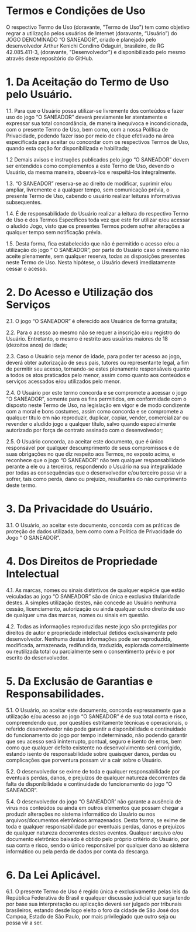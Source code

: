 # Termos e Condições de Uso

O respectivo Termo de Uso (doravante, "Termo de Uso") tem como objetivo regrar a utilização pelos usuários de Internet (doravante, “Usuário”) do JOGO DENOMINADO “O SANEADOR”, criado e planejado pelo desenvolvedor Arthur Kenichi Condino Odaguiri, brasileiro, de RG 42.085.411-3, (doravante, "Desenvolvedor") e disponibilizado pelo mesmo através deste repositório do GitHub.

# 1. Da Aceitação do Termo de Uso pelo Usuário.

1.1. Para que o Usuário possa utilizar-se livremente dos conteúdos e fazer uso do jogo “O SANEADOR” deverá previamente ler atentamente e expressar sua total concordância, de maneira inequívoca e incondicionada, com o presente Termo de Uso, bem como, com a nossa Política de Privacidade, podendo fazer isso por meio de clique efetivado na área especificada para aceitar ou concordar com os respectivos Termos de Uso, quando esta opção for disponibilizada e habilitada;

1.2 Demais avisos e instruções publicados pelo jogo “O SANEADOR” devem ser entendidos como complementos a este Termo de Uso, devendo o Usuário, da mesma maneira, observá-los e respeitá-los integralmente.

1.3. “O SANEADOR” reserva-se ao direito de modificar, suprimir e/ou ampliar, livremente e a qualquer tempo, sem comunicação prévia, o presente Termo de Uso, cabendo o usuário realizar leituras informativas subsequentes.

1.4. É de responsabilidade do Usuário realizar a leitura do respectivo Termo de Uso e dos Termos Específicos toda vez que este for utilizar e/ou acessar o aludido Jogo, visto que os presentes Termos podem sofrer alterações a qualquer tempo sem notificação prévia.

1.5. Desta forma, fica estabelecido que não é permitido o acesso e/ou a utilização do jogo “ O SANEADOR”, por parte do Usuário caso o mesmo não aceite plenamente, sem qualquer reserva, todas as disposições presentes neste Termo de Uso. Nesta hipótese, o Usuário deverá imediatamente cessar o acesso.

# 2. Do Acesso e Utilização dos Serviços

2.1. O jogo “O SANEADOR” é oferecido aos Usuários de forma gratuita;

2.2. Para o acesso ao mesmo não se requer a inscrição e/ou registro do Usuário. Entretanto, o mesmo é restrito aos usuários maiores de 18 (dezoitos anos) de idade;

2.3. Caso o Usuário seja menor de idade, para poder ter acesso ao jogo, deverá obter autorização de seus pais, tutores ou representante legal, a fim de permitir seu acesso, tornando-se estes plenamente responsáveis quanto a todos os atos praticados pelo menor, assim como quanto aos conteúdos e serviços acessados e/ou utilizados pelo menor.

2.4. O Usuário por este termo concorda e se compromete a acessar o jogo “O SANEADOR”, somente para os fins permitidos, em conformidade com o disposto neste Termo de Uso, na legislação em vigor e de modo condizente com a moral e bons costumes, assim como concorda e se compromete a qualquer título em não reproduzir, duplicar, copiar, vender, comercializar ou revender o aludido jogo a qualquer título, salvo quando especialmente autorizado por força de contrato assinado com o desenvolvedor;

2.5. O Usuário concorda, ao aceitar este documento, que é único responsável por qualquer descumprimento de seus compromissos e de suas obrigações no que diz respeito aos Termos, no exposto acima, e reconhece que o jogo “O SANEADOR” não tem qualquer responsabilidade perante a ele ou a terceiros, respondendo o Usuário na sua integralidade por todas as consequências que o desenvolvedor e/ou terceiro possa vir a sofrer, tais como perda, dano ou prejuízo, resultantes do não cumprimento deste termo.

# 3. Da Privacidade do Usuário.

3.1. O Usuário, ao aceitar este documento, concorda com as práticas de proteção de dados utilizada, bem como com a Política de Privacidade do Jogo “ O SANEADOR”.

# 4. Dos Direitos de Propriedade Intelectual

4.1. As marcas, nomes ou sinais distintivos de qualquer espécie que estão veiculadas ao jogo “O SANEADOR” são de única e exclusiva titularidade destes. A simples utilização destes, não concede ao Usuário nenhuma cessão, licenciamento, autorização ou ainda qualquer outro direito de uso de qualquer uma das marcas, nomes ou sinais em questão.

4.2. Todas as informações reproduzidas neste jogo são protegidas por direitos de autor e propriedade intelectual detidos exclusivamente pelo desenvolvedor. Nenhuma destas informações pode ser reproduzida, modificada, armazenada, redifundida, traduzida, explorada comercialmente ou reutilizada total ou parcialmente sem o consentimento prévio e por escrito do desenvolvedor.

# 5. Da Exclusão de Garantias e Responsabilidades.

5.1. O Usuário, ao aceitar este documento, concorda expressamente que a utilização e/ou acesso ao jogo “O SANEADOR” é de sua total conta e risco, compreendendo que, por questões estritamente técnicas e operacionais, o referido desenvolvedor não pode garantir a disponibilidade e continuidade do funcionamento do jogo por tempo indeterminado, não podendo garantir que seu acesso será ininterrupto, pontual, seguro e isento de erros, bem como que qualquer defeito existente no desenvolvimento será corrigido, estando isento de responsabilidade sobre quaisquer danos, perdas ou complicações que porventura possam vir a cair sobre o Usuário.

5.2. O desenvolvedor se exime de toda e qualquer responsabilidade por eventuais perdas, danos, e prejuízos de qualquer natureza decorrentes da falta de disponibilidade e continuidade do funcionamento do jogo “O SANEADOR”.

5.4. O desenvolvedor do jogo “O SANEADOR’ não garante a ausência de vírus nos conteúdos ou ainda em outros elementos que possam chegar a produzir alterações no sistema informático do Usuário ou nos arquivos/documentos eletrônicos armazenados. Desta forma, se exime de toda e qualquer responsabilidade por eventuais perdas, danos e prejuízos de qualquer natureza decorrentes destes eventos. Qualquer arquivo e/ou documento eletrônico baixado é obtido pelo próprio critério do Usuário, por sua conta e risco, sendo o único responsável por qualquer dano ao sistema informático ou pela perda de dados por conta da descarga.

# 6. Da Lei Aplicável.

6.1. O presente Termo de Uso é regido única e exclusivamente pelas leis da República Federativa do Brasil e qualquer discussão judicial que surja tendo por base sua interpretação ou aplicação deverá ser julgado por tribunais brasileiros, estando desde logo eleito o foro da cidade de São José dos Campoa, Estado de São Paulo, por mais privilegiado que outro seja ou possa vir a ser.
